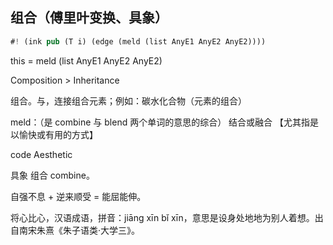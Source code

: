 ## 组合（傅里叶变换、具象）

```rs
#! (ink pub (T i) (edge (meld (list AnyE1 AnyE2 AnyE2))))
```

this = meld (list AnyE1 AnyE2 AnyE2)


Composition > Inheritance

组合。与，连接组合元素；例如：碳水化合物（元素的组合）

meld：（是 combine 与 blend 两个单词的意思的综合） 结合或融合 【尤其指是以愉快或有用的方式】

code Aesthetic


具象 组合 combine。

自强不息 + 逆来顺受 = 能屈能伸。

将心比心，汉语成语，拼音：jiāng xīn bǐ xīn，意思是设身处地地为别人着想。出自南宋朱熹《朱子语类·大学三》。
